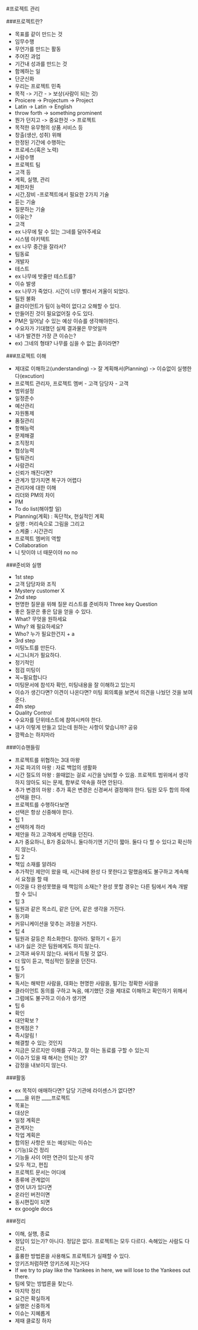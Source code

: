 #프로젝트 관리

###프로젝트란?
- 목표를 같이 만드는 것
- 임무수행
- 무언가를 만드는 활동
- 주어진 과업
- 기간내 성과를 만드는 것
- 함께하는 일
- 단군신화
 - 우리는 프로젝트 민족
 - 목적 -> 기간 - > 보상(사람이 되는 것)
- Proicere -> Projectum -> Project
- Latin -> Latin -> English
- throw forth -> something prominent
- 뭔가 던지고 -> 중요한것 -> 프로젝트
- 목적한 유무형의 상품 서비스 등
- 창출(생산, 성취) 위해
- 한정된 기간에 수행하는
- 프로세스(혹은 노력)
- 사람수행
 - 프로젝트 팀
 - 고객 등
- 계획, 실행, 관리
- 제한자원
 - 시간,장비
-프로젝트에서 필요한 2가지 기술
 - 듣는 기술
 - 질문하는 기술
- 이유는?
 - 고객 
  - ex 나무에 탈 수 있는 그네를 달아주세요
 - 시스템 아키텍트
  - ex 나무 중간을 잘라서?
 - 팀동료
 - 개발자
 - 테스트
  - ex 나무에 밧줄만 테스트를?
- 이슈 발생
 - ex 나무가 죽었다. 시간이 너무 빨라서 겨울이 되었다.
 - 팀원 불화
 - 클라이언트가 팀이 능력이 없다고 오해할 수 있다.
 - 만들어진 것이 필요없어질 수도 있다.
 - PM은 일어날 수 있는 예상 이슈를 생각해야한다.
 - 수요자가 기대했던 실제 결과물은 무엇일까
 - 내가 발견한 가장 큰 이슈는?
  - ex) 그네의 형태? 나무를 심을 수 없는 흙이라면?

###프로젝트 이해
- 제대로 이해하고(understanding) -> 잘 계획해서(Planning) -> 이슈없이 실행한다(excution)
- 프로젝트 관리자, 프로젝트 멤버 - 고객 담당자 - 고객
 - 범위설정
 - 일정준수
 - 예산관리
 - 자원통제
 - 품질관리
 - 항해능력
 - 문제해결
 - 조직정치
 - 협상능력
 - 팀웍관리
- 사람관리
 - 신뢰가 깨진다면?
 - 관계가 망가지면 복구가 어렵다
- 관리자에 대한 이해
- 리더와 PM의 차이
- PM
 - To do list(해야할 일)
 - Planning(계획) : 독단적x, 현실적인 계획
 - 실행 : 머리속으로 그림을 그리고
 - 스케줄 : 시간관리
- 프로젝트 멤버의 역할
 - Collaboration
 - 니 탓이야 너 때문이야 no no

###준비와 실행
- 1st step
 - 고객 담당자와 조직
 - Mystery customer X
- 2nd step
 - 현명한 질문을 위해 질문 리스트를 준비하자 Three key Question
 - 좋은 질문은 좋은 답을 얻을 수 있다.
 - What? 무엇을 원하세요
 - Why? 왜 필요하세요?
 - Who? 누가 필요한건지 + a
- 3rd step
 - 미팅노트를 만든다.
 - 시그니처가 필요하다.
 - 정기적인
 - 점검 미팅이
 - 꼭~필요합니다
 - 미팅문서에 참석자 확인, 미팅내용을 잘 이해하고 있는지
 - 이슈가 생긴다면? 이견이 나온다면? 미팅 회의록을 보면서 의견을 나눴던 것을 보여준다.
- 4th step
 - Quality Control
 - 수요자를 단위테스트에 참여시켜야 한다.
 - 내가 이렇게 만들고 있는데 원하는 사항이 맞습니까? 공유
 - 깜짝쇼는 하지마라

###이슈핸들링
- 프로젝트를 위협하는 3대 마왕
 - 자료 파괴의 마왕 : 자료 백업의 생활화
 - 시간 절도의 마왕 : 쓸때없는 걸로 시간을 낭비할 수 있음. 프로젝트 범위에서 생각하지 않아도 되는 문제, 함부로 약속을 하면 안된다.
 - 추가 변경의 마왕 : 추가 혹은 변경은 신경써서 결정해야 한다. 팀원 모두 합의 하에 선택을 한다.
- 프로젝트를 수행하다보면
 - 선택은 항상 신중해야 한다.
- 팁 1
 - 선택하게 하라
 - 제안을 하고 고객에게 선택을 던진다.
 - A가 중요하니, B가 중요하니. 둘다하기엔 기간이 짧아. 둘다 다 할 수 있다고 확신하지 않는다.
- 팁 2
 - 책임 소재를 알려라
 - 추가적인 제안이 왔을 때, 시간내에 완성 다 못한다고 말했음에도 불구하고 계속해서 요청을 할 때
 - 이것을 다 완성못했을 때 책임의 소재는? 완성 못할 경우는 다른 팀에서 계속 개발 할 수 있니
- 팁 3
 - 팀원과 같은 목소리, 같은 단어, 같은 생각을 가진다.
 - 동기화
 - 커뮤니케이션을 맞추는 과정을 거친다.
- 팁 4
 - 팀원과 갈등은 최소화한다. 참아라. 말하기 < 듣기
 - 내가 싫은 것은 팀원에게도 하지 않는다.
 - 고객과 싸우지 않는다. 싸워서 득될 것 없다.
 - 더 많이 듣고, 핵심적인 질문을 던진다.
- 팁 5
 - 필기
 - 독서는 해박한 사람을, 대화는 현명한 사람을, 필기는 정확한 사람을
 - 클라이언트 동의를 구하고 녹음, 얘기했던 것을 제대로 이해하고 확인하기 위해서
- 그럼에도 불구하고 이슈가 생기면
- 팁 6
 - 확인
 - 대안확보 ?
 - 한계점은 ?
 - 즉시알림 !
 - 해결할 수 있는 것인지
 - 지금은 모르지만 이해를 구하고, 잘 아는 동료를 구할 수 있는지
- 이슈가 있을 때 해서는 안되는 것?
 - 감정을 내보이지 않는다.

###활동
- ex 목적이 애매하다면? 담당 기관에 라이센스가 없다면?
- ____을 위한 ____프로젝트
 - 목표는
 - 대상은
 - 일정 계획은
 - 관계자는
 - 작업 계획은
 - 합의된 사항은 또는 예상되는 이슈는
- (기능)요건 정리
- 기능들 사이 어떤 연관이 있는지 생각
 - 모두 적고, 편집
- 프로젝트 문서는 어디에 
 - 종류에 관계없이
 - 영어 UI가 있다면
 - 온라인 버전이면
 - 동시편집이 되면
 - ex google docs

 ###정리
 - 이해, 실행, 종료
 - 정답이 있는가? 아니다. 정답은 없다. 프로젝트는 모두 다르다. 속해있는 사람도 다르다.
 - 훌륭한 방법론을 사용해도 프로젝트가 실패할 수 있다.
 - 앙키즈처럼하면 앙키즈에 지는거다
  - If we try to play like the Yankees in here, we will lose to the Yankees out there.
 - 팀에 맞는 방법론을 찾는다. 
- 마지막 정리
 - 요건은 확실하게
 - 실행은 신중하게
 - 이슈는 지혜롭게
 - 제때 클로징 하자